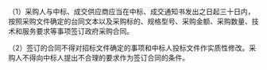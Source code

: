 （1）采购人与中标、成交供应商应当在中标、成交通知书发出之日起三十日内，按照采购文件确定的台同文本以及采购标的、规格型号、采购金额、采购数量、技术和服务要求等事项签订政府采购合同。

（2）签订的合同不得对招标文件确定的事项和中标人投标文件作实质性修改。采购人不得向中标人提出不合理的要求作为签订合同的条件。